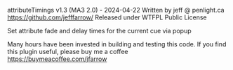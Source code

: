 attributeTimings
v1.3  (MA3 2.0) - 2024-04-22
Written by jeff @ penlight.ca
https://github.com/jefffarrow/
Released under WTFPL Public License

Set attribute fade and delay times for the current cue via popup

Many hours have been invested in building and testing this code.
If you find this plugin useful, please buy me a coffee https://buymeacoffee.com/jfarrow
